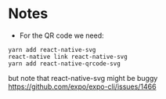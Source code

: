 # Notes


* For the QR code we need:

```
yarn add react-native-svg
react-native link react-native-svg
yarn add react-native-qrcode-svg
```
but note that react-native-svg might be buggy https://github.com/expo/expo-cli/issues/1466

